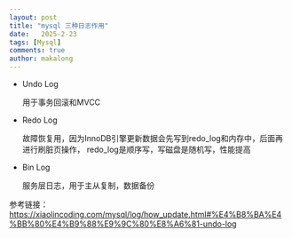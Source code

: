 ```yaml
---
layout: post
title: "mysql 三种日志作用"
date:   2025-2-23
tags: [Mysql]
comments: true
author: makalong
---
```


- Undo Log

  用于事务回滚和MVCC

- Redo Log

  故障恢复用，因为InnoDB引擎更新数据会先写到redo_log和内存中，后面再进行刷脏页操作， redo_log是顺序写，写磁盘是随机写，性能提高

- Bin Log

  服务层日志，用于主从复制，数据备份

参考链接：https://xiaolincoding.com/mysql/log/how_update.html#%E4%B8%BA%E4%BB%80%E4%B9%88%E9%9C%80%E8%A6%81-undo-log
